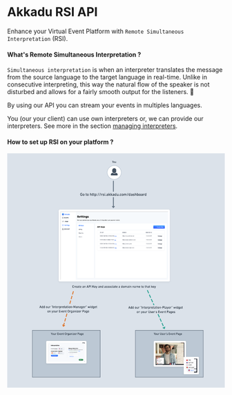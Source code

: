 # Akkadu RSI API
Enhance your Virtual Event Platform with `Remote Simultaneous Interpretation` (RSI).



#### What's Remote Simultaneous Interpretation ?
`Simultaneous interpretation` is when an interpreter translates the message from the source language to the target language in real-time. Unlike in consecutive interpreting, this way the natural flow of the speaker is not disturbed and allows for a fairly smooth output for the listeners. 🎉


By using our API you can stream your events in multiples languages. 

You (our your client) can use own interpreters or, we can provide our interpreters. See more in the section [managing interpreters](/interpreters/index).




#### How to set up RSI on your platform ?

![An image](./images/set-akkadu-vertical.png)